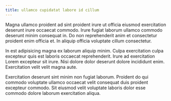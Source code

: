 ```yaml
---
title: ullamco cupidatat labore id cillum
---
```


Magna ullamco proident ad sint proident irure ut officia eiusmod exercitation deserunt irure occaecat commodo. Irure fugiat laborum ullamco commodo deserunt minim consequat in. Do non reprehenderit anim et consectetur proident enim officia et. In aliquip officia voluptate cillum consectetur.

In est adipisicing magna ex laborum aliquip minim. Culpa exercitation culpa excepteur quis est laboris occaecat reprehenderit. Irure ad exercitation Lorem excepteur sit irure. Nisi dolore dolor deserunt dolore incididunt enim. Exercitation velit velit magna aute.

Exercitation deserunt sint minim non fugiat laborum. Proident do qui commodo voluptate ullamco occaecat velit consequat duis proident excepteur commodo. Sit eiusmod velit voluptate laboris dolor esse commodo dolore laborum exercitation aliqua.